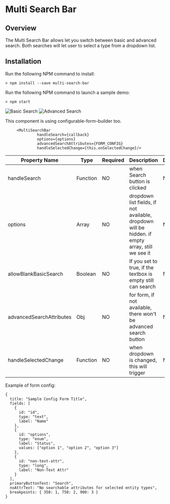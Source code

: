 # Multi Search Bar

## Overview
The Multi Search Bar allows let you switch between basic and advanced search. Both searches will 
let user to select a type from a dropdown list.

## Installation
Run the following NPM command to install:


```
> npm install --save multi-search-bar
````

Run the following NPM command to launch a sample demo:

```
> npm start
```
![Basic Search](/screenshot1.png)
![Advanced Search](/screenshot2.png)

This component is using configurable-form-builder too.


```$xslt
     <MultiSearchBar
              handleSearch={callback}
              options={options}
              advancedSearchAttributes={FORM_CONFIG}
              handleSelectedChange={this.onSelectedChange}/>
```
Property Name | Type | Required | Description | Default
------------- | ---- | -------- | ----------- | -------
handleSearch |Function | NO | when Search button is clicked | N/A
options | Array | NO | dropdown list fields, if not available, dropdown will be hidden. if empty array, still we see it | N/A
allowBlankBasicSearch | Boolean|NO| If you set to true, if the textbox is empty still can search | false
advancedSearchAttributes | Obj | NO | for form, if not available, there won't be advanced search button | N/A
handleSelectedChange |Function|NO| when dropdown is changed, this will trigger| N/A


Example of form config:
```
{
  title: "Sample Config Form Title",
  fields: [
    {
      id: "id",
      type: "text",
      label: "Name"
    },
    {
      id: "options",
      type: "enum",
      label: "Status",
      values: ["option 1", "option 2", "option 3"]
    },
    {
      id: "non-text-attr",
      type: "long",
      label: "Non-Text Attr"
    }
  ],
  primaryButtonText: "Search",
  noAttrText: "No searchable attributes for selected entity types",
  breakpoints: { 350: 1, 750: 2, 900: 3 }
}
```
